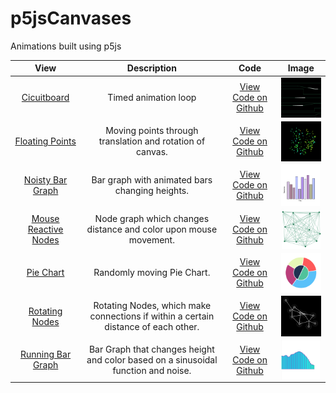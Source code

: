 # p5jsCanvases
Animations built using p5js

|   View  |   Description  |   Code   |   Image  |  
|:--------------:|:-------------:|:-----------:|:--------------:|
|[Cicuitboard](https://editor.p5js.org/jbrdge/present/wCNWR_xvJ)|Timed animation loop|[View Code on Github](https://github.com/jbrdge/p5jsCanvases/blob/master/circuitboard.js)|<img align="center" width="120" src="https://raw.githubusercontent.com/jbrdge/p5jsCanvases/master/images/circuitboard.png">|
|[Floating Points](https://editor.p5js.org/jbrdge/present/zsY-AfIus)|Moving points through translation and rotation of canvas.|[View Code on Github](https://github.com/jbrdge/p5jsCanvases/blob/master/floatingpoints.js)|<img align="center" width="120" src="https://raw.githubusercontent.com/jbrdge/p5jsCanvases/master/images/floatingPoints.png">|
|[Noisty Bar Graph](https://editor.p5js.org/jbrdge/present/7XgbgcvzB)|Bar graph with animated bars changing heights.|[View Code on Github](https://github.com/jbrdge/p5jsCanvases/blob/master/noisyBarGraph.js)|<img align="center" width="120" src="https://raw.githubusercontent.com/jbrdge/p5jsCanvases/master/images/noisyBarGraph.png">|
|[Mouse Reactive Nodes](https://editor.p5js.org/jbrdge/present/TWolT_Vin)|Node graph which changes distance and color upon mouse movement.|[View Code on Github](https://github.com/jbrdge/p5jsCanvases/blob/master/mouseReactiveNodes.js)|<img align="center" width="120" src="https://raw.githubusercontent.com/jbrdge/p5jsCanvases/master/images/mouseReactiveNodes.png">|
|[Pie Chart](https://editor.p5js.org/jbrdge/present/IqnZYWGqY)|Randomly moving Pie Chart.|[View Code on Github](https://github.com/jbrdge/p5jsCanvases/blob/master/pieChart.js)|<img align="center" width="120" src="https://raw.githubusercontent.com/jbrdge/p5jsCanvases/master/images/pieChart.png">|
|[Rotating Nodes](https://editor.p5js.org/jbrdge/present/CCK5GWRiC)|Rotating Nodes, which make connections if within a certain distance of each other.|[View Code on Github](https://github.com/jbrdge/p5jsCanvases/blob/master/rotatingNodes.js)|<img align="center" width="120" src="https://raw.githubusercontent.com/jbrdge/p5jsCanvases/master/images/rotatingNodes.png">|
|[Running Bar Graph](https://editor.p5js.org/jbrdge/present/KyuWOYUNU)|Bar Graph that changes height and color based on a sinusoidal function and noise.|[View Code on Github](https://github.com/jbrdge/p5jsCanvases/blob/master/runningBarGraph.js)|<img align="center" width="120" src="https://raw.githubusercontent.com/jbrdge/p5jsCanvases/master/images/runningBarGraph.png">|
